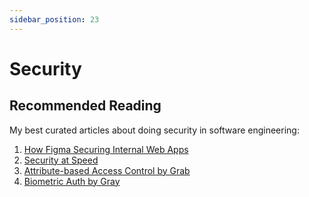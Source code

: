 ```yaml
---
sidebar_position: 23
---
```


# Security

## Recommended Reading

My best curated articles about doing security in software engineering:

1. [How Figma Securing Internal Web Apps](https://www.figma.com/blog/inside-figma-securing-internal-web-apps/)
2. [Security at Speed](https://www.figma.com/blog/our-approach-to-security-at-speed/)
3. [Attribute-based Access Control by Grab](https://engineering.grab.com/migrating-to-abac)
4. [Biometric Auth by Gray](https://engineering.grab.com/biometrics-authentication)